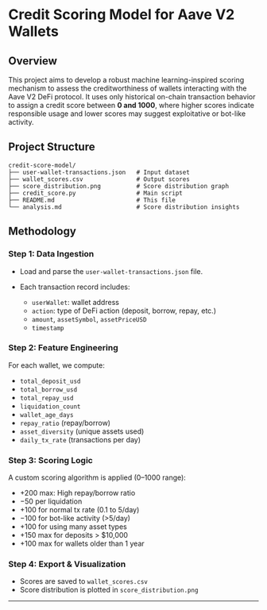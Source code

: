 # Credit Scoring Model for Aave V2 Wallets

## Overview

This project aims to develop a robust machine learning-inspired scoring mechanism to assess the creditworthiness of wallets interacting with the Aave V2 DeFi protocol. It uses only historical on-chain transaction behavior to assign a credit score between **0 and 1000**, where higher scores indicate responsible usage and lower scores may suggest exploitative or bot-like activity.



## Project Structure

```
credit-score-model/
├── user-wallet-transactions.json   # Input dataset
├── wallet_scores.csv               # Output scores
├── score_distribution.png          # Score distribution graph
├── credit_score.py                 # Main script
├── README.md                       # This file
└── analysis.md                     # Score distribution insights
```



## Methodology

### Step 1: Data Ingestion

* Load and parse the `user-wallet-transactions.json` file.
* Each transaction record includes:

  * `userWallet`: wallet address
  * `action`: type of DeFi action (deposit, borrow, repay, etc.)
  * `amount`, `assetSymbol`, `assetPriceUSD`
  * `timestamp`

### Step 2: Feature Engineering

For each wallet, we compute:

* `total_deposit_usd`
* `total_borrow_usd`
* `total_repay_usd`
* `liquidation_count`
* `wallet_age_days`
* `repay_ratio` (repay/borrow)
* `asset_diversity` (unique assets used)
* `daily_tx_rate` (transactions per day)

### Step 3: Scoring Logic

A custom scoring algorithm is applied (0–1000 range):

* +200 max: High repay/borrow ratio
* −50 per liquidation
* +100 for normal tx rate (0.1 to 5/day)
* −100 for bot-like activity (>5/day)
* +100 for using many asset types
* +150 max for deposits > \$10,000
* +100 max for wallets older than 1 year

### Step 4: Export & Visualization

* Scores are saved to `wallet_scores.csv`
* Score distribution is plotted in `score_distribution.png`

---

